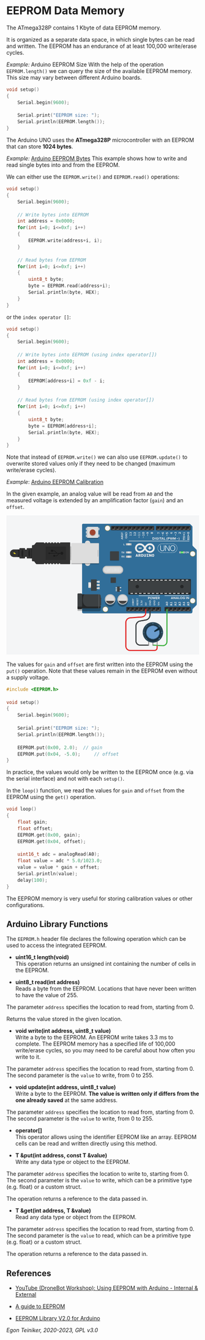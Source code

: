 # EEPROM Data Memory

The ATmega328P contains 1 Kbyte of data EEPROM memory. 

It is organized as a separate data space, in which single bytes can be read and written. 
The EEPROM has an endurance of at least 100,000 write/erase cycles. 

_Example:_ Arduino EEPROM Size 
With the help of the operation `EEPROM.length()` we can query the size of the 
available EEPROM memory. This size may vary between different Arduino boards.

```C
void setup() 
{
    Serial.begin(9600);    
  
    Serial.print("EEPROM size: ");
    Serial.println(EEPROM.length());
}
```

The Arduino UNO uses the **ATmega328P** microcontroller with an EEPROM 
that can store **1024 bytes**.


_Example:_ [Arduino EEPROM Bytes](https://www.tinkercad.com/things/kVW7oh3rndY)
This example shows how to write and read single bytes into and from the EEPROM.

We can either use the `EEPROM.write()` and `EEPROM.read()` operations:
```C
void setup() 
{
    Serial.begin(9600);    

    // Write bytes into EEPROM
    int address = 0x0000;
    for(int i=0; i<=0xf; i++)
    {
        EEPROM.write(address+i, i); 
    }
  
    // Read bytes from EEPROM
    for(int i=0; i<=0xf; i++)
    {
        uint8_t byte;
        byte = EEPROM.read(address+i); 
  	    Serial.println(byte, HEX);
    }
}
```

or the `index operator []`:
```C
void setup() 
{
    Serial.begin(9600);    

    // Write bytes into EEPROM (using index operator[])
    int address = 0x0000;
    for(int i=0; i<=0xf; i++)
    {
        EEPROM[address+i] = 0xf - i; 
    }
  
    // Read bytes from EEPROM (using index operator[])
    for(int i=0; i<=0xf; i++)
    {
        uint8_t byte;
        byte = EEPROM[address+i]; 
  	    Serial.println(byte, HEX);
    }
}
```

Note that instead of `EEPROM.write()` we can also use `EEPROM.update()` 
to overwrite stored values only if they need to be changed (maximum write/erase cycles).


_Example_: [Arduino EEPROM Calibration](https://www.tinkercad.com/things/hYf9OOX57nT)

In the given example, an analog value will be read from `A0` and the measured voltage
is extended by an amplification factor (`gain`) and an `offset`.

![Arduino EEPROM](EEPROM.png)

The values for `gain` and `offset` are first written into the EEPROM using the `put()`
operation.
Note that these values remain in the EEPROM even without a supply voltage.

```C
#include <EEPROM.h>

void setup() 
{
    Serial.begin(9600);    
  
    Serial.print("EEPROM size: ");
    Serial.println(EEPROM.length());
  
    EEPROM.put(0x00, 2.0);	// gain
    EEPROM.put(0x04, -5.0); 	// offset
}
```
In practice, the values would only be written to the EEPROM once (e.g. via the serial interface) 
and not with each `setup()`.

In the `loop()` function, we read the values for `gain` and `offset` from the EEPROM
using the `get()` operation.
```C
void loop() 
{
    float gain; 
    float offset; 
    EEPROM.get(0x00, gain);
    EEPROM.get(0x04, offset);
  
    uint16_t adc = analogRead(A0);
    float value = adc * 5.0/1023.0;
    value = value * gain + offset;	
    Serial.println(value);
    delay(100);                             
}
```

The EEPROM memory is very useful for storing calibration values or other configurations.


## Arduino Library Functions

The `EEPROM.h` header file declares the following operation which can be used to access the 
integrated EEPROM.

* **uint16_t length(void)**\
This operation returns an unsigned int containing the number of cells in the EEPROM.


* **uint8_t read(int address)**\
Reads a byte from the EEPROM. Locations that have never been written to have the value of 255.

The parameter `address` specifies the location to read from, starting from 0.

Returns the value stored in the given location.

* **void write(int address, uint8_t value)**\
Write a byte to the EEPROM.
An EEPROM write takes 3.3 ms to complete. 
The EEPROM memory has a specified life of 100,000 write/erase cycles, so you may need to 
be careful about how often you write to it.

The parameter `address` specifies the location to read from, starting from 0. 
The second parameter is the `value` to write, from 0 to 255.


* **void update(int address, uint8_t value)**\
Write a byte to the EEPROM. **The value is written only if differs from the one already saved** at the same address.

The parameter `address` specifies the location to read from, starting from 0. 
The second parameter is the `value` to write, from 0 to 255.

* **operator[]**\
This operator allows using the identifier EEPROM like an array. 
EEPROM cells can be read and written directly using this method.


* **T &put(int address, const T &value)**\
Write any data type or object to the EEPROM.

The parameter `address` specifies the location to write to, starting from 0. 
The second parameter is the `value` to write, which can be a primitive type (e.g. float) 
or a custom struct.

The operation returns a reference to the data passed in.

* **T &get(int address, T &value)**\
Read any data type or object from the EEPROM.

The parameter `address` specifies the location to read from, starting from 0. 
The second parameter is the `value` to read, which can be a primitive type (e.g. float) 
or a custom struct.

The operation returns a reference to the data passed in.


## References

* [YouTube (DroneBot Workshop): Using EEPROM with Arduino - Internal & External](https://youtu.be/ShqvATqXA7g)

* [A guide to EEPROM](https://docs.arduino.cc/learn/programming/eeprom-guide)

* [EEPROM Library V2.0 for Arduino](https://github.com/arduino/ArduinoCore-avr/tree/master/libraries/EEPROM)

*Egon Teiniker, 2020-2023, GPL v3.0* 
